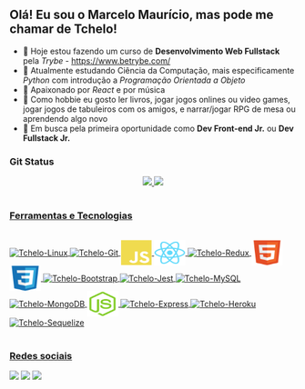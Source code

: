 ## Olá! Eu sou o Marcelo Maurício, mas pode me chamar de Tchelo!

- 🔭 Hoje estou fazendo um curso de <b>Desenvolvimento Web Fullstack</b> pela <em>Trybe</em> - https://www.betrybe.com/
- 🌱 Atualmente estudando Ciência da Computação, mais especificamente <em>Python</em> com introdução a <em>Programação Orientada a Objeto</em>
- 💚 Apaixonado por <em>React</em> e por música
- 👾 Como hobbie eu gosto ler livros, jogar jogos onlines ou video games, jogar jogos de tabuleiros com os amigos, e narrar/jogar RPG de mesa ou aprendendo algo novo
- 🎯 Em busca pela primeira oportunidade como <b>Dev Front-end Jr.</b> ou <b>Dev Fullstack Jr.</b>

### Git Status
<div align="center">
  <a href="https://github.com/mbmauriciojr">
  <img height="150em" src="https://github-readme-stats.vercel.app/api?username=mbmauriciojr&show_icons=true&theme=radical&include_all_commits=false&count_private=true&"/>
  <img height="150em" src="https://github-readme-stats.vercel.app/api/top-langs/?username=mbmauriciojr&layout=compact&langs_count=7&theme=radical&"/>
</div>
<br>
  
### Ferramentas e Tecnologias
<div style="display: inline_block"><br>
  <img align="center" alt="Tchelo-Linux" height="45" width="55" src="https://cdn.jsdelivr.net/gh/devicons/devicon/icons/linux/linux-original.svg">
  <img align="center" alt="Tchelo-Git" height="45" width="55" src="https://cdn.jsdelivr.net/gh/devicons/devicon/icons/git/git-original.svg">
  <img align="center" alt="Tchelo-Js" height="45" width="55" src="https://raw.githubusercontent.com/devicons/devicon/master/icons/javascript/javascript-plain.svg">
  <img align="center" alt="Tchelo-React" height="45" width="55" src="https://raw.githubusercontent.com/devicons/devicon/master/icons/react/react-original.svg">
  <img align="center" alt="Tchelo-Redux" height="45" width="55" src="https://cdn.jsdelivr.net/gh/devicons/devicon/icons/redux/redux-original.svg">
  <img align="center" alt="Tchelo-HTML" height="45" width="55" src="https://raw.githubusercontent.com/devicons/devicon/master/icons/html5/html5-original.svg">
  <img align="center" alt="Tchelo-CSS" height="45" width="55" src="https://raw.githubusercontent.com/devicons/devicon/master/icons/css3/css3-original.svg">
  <img align="center" alt="Tchelo-Bootstrap" height="45" width="55" src="https://cdn.jsdelivr.net/gh/devicons/devicon/icons/bootstrap/bootstrap-plain.svg">
  <img align="center" alt="Tchelo-Jest" height="45" width="55" src="https://cdn.jsdelivr.net/gh/devicons/devicon/icons/jest/jest-plain.svg">
  <img align="center" alt="Tchelo-MySQL" height="45" width="55" src="https://cdn.jsdelivr.net/gh/devicons/devicon/icons/mysql/mysql-original.svg">
  <img align="center" alt="Tchelo-MongoDB" height="45" width="55" src="https://cdn.jsdelivr.net/gh/devicons/devicon/icons/mongodb/mongodb-original-wordmark.svg">
    <img align="center" alt="Tchelo-NodeJS" height="45" width="55" src="https://raw.githubusercontent.com/devicons/devicon/master/icons/nodejs/nodejs-original.svg">
  <img align="center" alt="Tchelo-Express" height="45" width="55" src="https://cdn.jsdelivr.net/gh/devicons/devicon/icons/express/express-original.svg">
  <img align="center" alt="Tchelo-Heroku" height="45" width="55"  src="https://cdn.jsdelivr.net/gh/devicons/devicon/icons/heroku/heroku-plain.svg">
  <img align="center" alt="Tchelo-Sequelize" height="45" width="55"  src="https://cdn.jsdelivr.net/gh/devicons/devicon/icons/sequelize/sequelize-original.svg">
</div>
 
<br>

### Redes sociais
    
<div> 
  <a href="https://instagram.com/tchelinho_" target="_blank"><img src="https://img.shields.io/badge/-Instagram-%23E4405F?style=for-the-badge&logo=instagram&logoColor=white" target="_blank"></a>
  <a href = "mailto:mmauricio.design@gmail.com"><img src="https://img.shields.io/badge/-Gmail-%23333?style=for-the-badge&logo=gmail&logoColor=white" target="_blank"></a>
  <a href="https://www.linkedin.com/in/marcelo-mauricio-jr" target="_blank"><img src="https://img.shields.io/badge/-LinkedIn-%230077B5?style=for-the-badge&logo=linkedin&logoColor=white" target="_blank"></a>  
</div>
    
 
